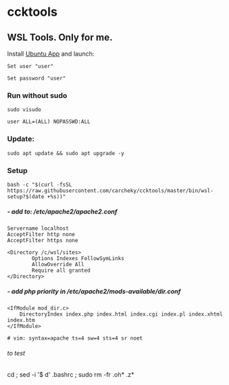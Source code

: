 # ccktools
## WSL Tools. Only for me.

Install [Ubuntu App](https://www.microsoft.com/es-es/p/ubuntu-1804-lts/9n9tngvndl3q#activetab=pivot:overviewtab) and launch:

    Set user "user"

    Set password "user"


### Run without sudo
```
sudo visudo
```
```
user ALL=(ALL) NOPASSWD:ALL
```

### Update:
```
sudo apt update && sudo apt upgrade -y
```

### Setup
```
bash -c "$(curl -fsSL https://raw.githubusercontent.com/carcheky/ccktools/master/bin/wsl-setup?$(date +%s))"
```


##### - add to: /etc/apache2/apache2.conf

```
Servername localhost
AcceptFilter http none
AcceptFilter https none

<Directory /c/wsl/sites>
        Options Indexes FollowSymLinks
        AllowOverride All
        Require all granted
</Directory>
```

##### - add php priority in /etc/apache2/mods-available/dir.conf

```
<IfModule mod_dir.c>
    DirectoryIndex index.php index.html index.cgi index.pl index.xhtml index.htm
</IfModule>

# vim: syntax=apache ts=4 sw=4 sts=4 sr noet
```



###### to test
cd ; sed -i '$ d' .bashrc ; sudo rm -fr .oh* .z*
